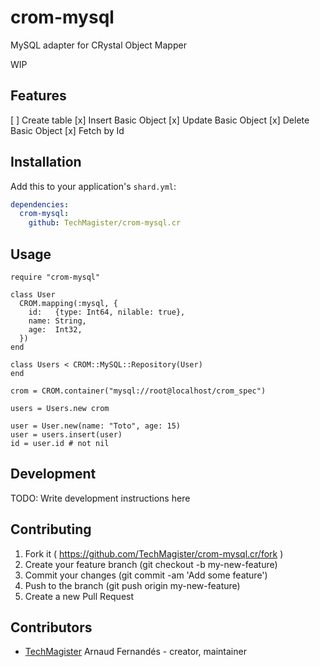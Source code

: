 # crom-mysql

MySQL adapter for CRystal Object Mapper

WIP

## Features
[ ] Create table
[x] Insert Basic Object
[x] Update Basic Object
[x] Delete Basic Object
[x] Fetch by Id

## Installation


Add this to your application's `shard.yml`:

```yaml
dependencies:
  crom-mysql:
    github: TechMagister/crom-mysql.cr
```


## Usage


```crystal
require "crom-mysql"

class User
  CROM.mapping(:mysql, {
    id:   {type: Int64, nilable: true},
    name: String,
    age:  Int32,
  })
end

class Users < CROM::MySQL::Repository(User)
end

crom = CROM.container("mysql://root@localhost/crom_spec")

users = Users.new crom

user = User.new(name: "Toto", age: 15)
user = users.insert(user)
id = user.id # not nil

```


## Development

TODO: Write development instructions here

## Contributing

1. Fork it ( https://github.com/TechMagister/crom-mysql.cr/fork )
2. Create your feature branch (git checkout -b my-new-feature)
3. Commit your changes (git commit -am 'Add some feature')
4. Push to the branch (git push origin my-new-feature)
5. Create a new Pull Request

## Contributors

- [TechMagister](https://github.com/TechMagister) Arnaud Fernandés - creator, maintainer
